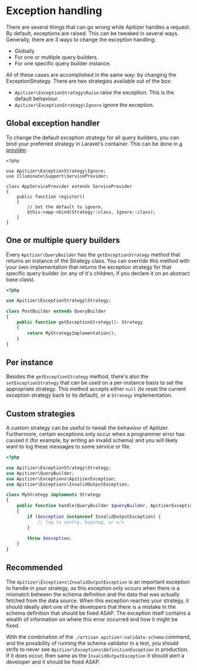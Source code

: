 # Exception handling

There are several things that can go wrong while Apitizer handles a request. By
default, exceptions are raised. This can be tweaked in several ways. Generally,
there are 3 ways to change the exception handling:

- Globally
- For one or multiple query builders.
- For one specific query builder instance.

All of these cases are accomplished in the same way: by changing the
ExceptionStrategy. There are two strategies available out of the box:

- `Apitizer\ExceptionStrategy\Raise` raise the exception. This is the default behaviour.
- `Apitizer\ExceptionStrategy\Ignore` ignore the exception.

## Global exception handler

To change the default exception strategy for all query builders, you can bind
your preferred strategy in Laravel's container. This can be done in [a
provider](https://laravel.com/docs/6.x/providers).

```
<?php

use Apitizer\ExceptionStrategy\Ignore;
use Illuminate\Support\ServiceProvider;

class AppServiceProvider extends ServiceProvider
{
    public function register()
    {
        // Set the default to ignore.
        $this->app->bind(Strategy::class, Ignore::class);
    }
}
```

## One or multiple query builders

Every `Apitizer\QueryBuilder` has the `getExceptionStrategy` method that returns
an instance of the Strategy class. You can override this method with your own
implementation that returns the exception strategy for that specific query
builder (or any of it's children, if you declare it on an abstract base class).

```php
<?php

use Apitizer\ExceptionStrategy\Strategy;

class PostBuilder extends QueryBuilder
{
    public function getExceptionStrategy(): Strategy
    {
        return MyStrategyImplementation();
    }
}
```

## Per instance

Besides the `getExceptionStrategy` method, there's also the
`setExceptionStrategy` that can be used on a per-instance basis to set the
appropriate strategy. This method accepts either `null` (to reset the current
exception strategy back to its default), or a `Strategy` implementation.

## Custom strategies

A custom strategy can be useful to tweak the behaviour of Apitizer. Furthermore,
certain exceptions only occur when a programmer error has caused it (for
example, by writing an invalid schema) and you will likely want to log these
messages to some service or file.

```php
<?php

use Apitizer\ExceptionStrategy\Strategy;
use Apitizer\QueryBuilder;
use Apitizer\Exceptions\ApitizerException;
use Apitizer\Exceptions\InvalidOutputException;

class MyStrategy implements Strategy
{
    public function handle(QueryBuilder $queryBuilder, ApitizerException $exception): void
    {
        if ($exception instanceof InvalidOutputException) {
            // log to sentry, bugsnag, or w/e
        }
        
        throw $exception;
    }
}
```

## Recommended

The `Apitizer\Exceptions\InvalidOutputException` is an important exception to
handle in your strategy, as this exception only occurs when there is a mismatch
between the schema definition and the data that was actually fetched from the
data source. When this exception reaches your strategy, it should ideally alert
one of the developers that there is a mistake in the schema definition that
should be fixed ASAP. The exception itself contains a wealth of information on
where this error occurred and how it might be fixed.

With the combination of the `./artisan apitizer:validate-schema` command, and
the possibility of running the schema validator in a test, you should strife to
never see `Apitizer\Exceptions\DefinitionException` in production. If it does
occur, then same as the `InvalidOutputException` it should alert a developer and
it should be fixed ASAP.
